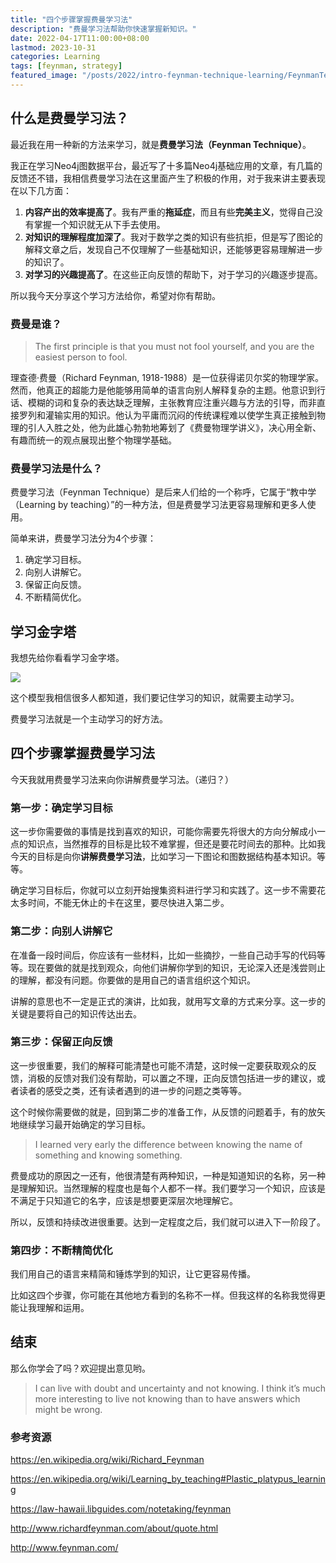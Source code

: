 ```yaml
---
title: "四个步骤掌握费曼学习法"
description: "费曼学习法帮助你快速掌握新知识。"
date: 2022-04-17T11:00:00+08:00
lastmod: 2023-10-31
categories: Learning
tags: [feynman, strategy]
featured_image: "/posts/2022/intro-feynman-technique-learning/FeynmanTechnique.jpg"
---
```


## 什么是费曼学习法？

最近我在用一种新的方法来学习，就是**费曼学习法（Feynman Technique）**。

我正在学习Neo4j图数据平台，最近写了十多篇Neo4j基础应用的文章，有几篇的反馈还不错，我相信费曼学习法在这里面产生了积极的作用，对于我来讲主要表现在以下几方面：

1. **内容产出的效率提高了**。我有严重的**拖延症**，而且有些**完美主义**，觉得自己没有掌握一个知识就无从下手去使用。
2. **对知识的理解程度加深了**。我对于数学之类的知识有些抗拒，但是写了图论的解释文章之后，发现自己不仅理解了一些基础知识，还能够更容易理解进一步的知识了。
3. **对学习的兴趣提高了**。在这些正向反馈的帮助下，对于学习的兴趣逐步提高。

所以我今天分享这个学习方法给你，希望对你有帮助。

### 费曼是谁？

> The first principle is that you must not fool yourself, and you are the easiest person to fool.

理查德·费曼（Richard Feynman, 1918-1988）是一位获得诺贝尔奖的物理学家。然而，他真正的超能力是他能够用简单的语言向别人解释复杂的主题。他意识到行话、模糊的词和复杂的表达缺乏理解，主张教育应注重兴趣与方法的引导，而非直接罗列和灌输实用的知识。他认为平庸而沉闷的传统课程难以使学生真正接触到物理的引人入胜之处，他为此雄心勃勃地筹划了《费曼物理学讲义》，决心用全新、有趣而统一的观点展现出整个物理学基础。

### 费曼学习法是什么？

费曼学习法（Feynman Technique）是后来人们给的一个称呼，它属于“教中学（Learning by teaching）”的一种方法，但是费曼学习法更容易理解和更多人使用。

简单来讲，费曼学习法分为4个步骤：

1. 确定学习目标。
2. 向别人讲解它。
3. 保留正向反馈。
4. 不断精简优化。

## 学习金字塔

我想先给你看看学习金字塔。

![](/posts/2022/intro-feynman-technique-learning/71d3300c6207471da867c4e9e44ce31e.jpeg)

这个模型我相信很多人都知道，我们要记住学习的知识，就需要主动学习。

费曼学习法就是一个主动学习的好方法。

## 四个步骤掌握费曼学习法

今天我就用费曼学习法来向你讲解费曼学习法。（递归？）

### 第一步：确定学习目标

这一步你需要做的事情是找到喜欢的知识，可能你需要先将很大的方向分解成小一点的知识点，当然推荐的目标是比较不难掌握，但还是要花时间去的那种。比如我今天的目标是向你**讲解费曼学习法**，比如学习一下图论和图数据结构基本知识。等等。

确定学习目标后，你就可以立刻开始搜集资料进行学习和实践了。这一步不需要花太多时间，不能无休止的卡在这里，要尽快进入第二步。

### 第二步：向别人讲解它

在准备一段时间后，你应该有一些材料，比如一些摘抄，一些自己动手写的代码等等。现在要做的就是找到观众，向他们讲解你学到的知识，无论深入还是浅尝则止的理解，都没有问题。你要做的是用自己的语言组织这个知识。

讲解的意思也不一定是正式的演讲，比如我，就用写文章的方式来分享。这一步的关键是要将自己的知识传达出去。

### 第三步：保留正向反馈

这一步很重要，我们的解释可能清楚也可能不清楚，这时候一定要获取观众的反馈，消极的反馈对我们没有帮助，可以置之不理，正向反馈包括进一步的建议，或者读者的感受之类，还有读者遇到的进一步的问题之类等等。

这个时候你需要做的就是，回到第二步的准备工作，从反馈的问题着手，有的放矢地继续学习最开始确定的学习目标。

> I learned very early the difference between knowing the name of something and knowing something.

费曼成功的原因之一还有，他很清楚有两种知识，一种是知道知识的名称，另一种是理解知识。当然理解的程度也是每个人都不一样。我们要学习一个知识，应该是不满足于只知道它的名字，应该是想要更深层次地理解它。

所以，反馈和持续改进很重要。达到一定程度之后，我们就可以进入下一阶段了。

### 第四步：不断精简优化

我们用自己的语言来精简和锤炼学到的知识，让它更容易传播。

比如这四个步骤，你可能在其他地方看到的名称不一样。但我这样的名称我觉得更能让我理解和运用。

## 结束

那么你学会了吗？欢迎提出意见哟。

> I can live with doubt and uncertainty and not knowing. I think it’s much more interesting to live not knowing than to have answers which might be wrong.

### 参考资源

https://en.wikipedia.org/wiki/Richard_Feynman

https://en.wikipedia.org/wiki/Learning_by_teaching#Plastic_platypus_learning

https://law-hawaii.libguides.com/notetaking/feynman

http://www.richardfeynman.com/about/quote.html

http://www.feynman.com/